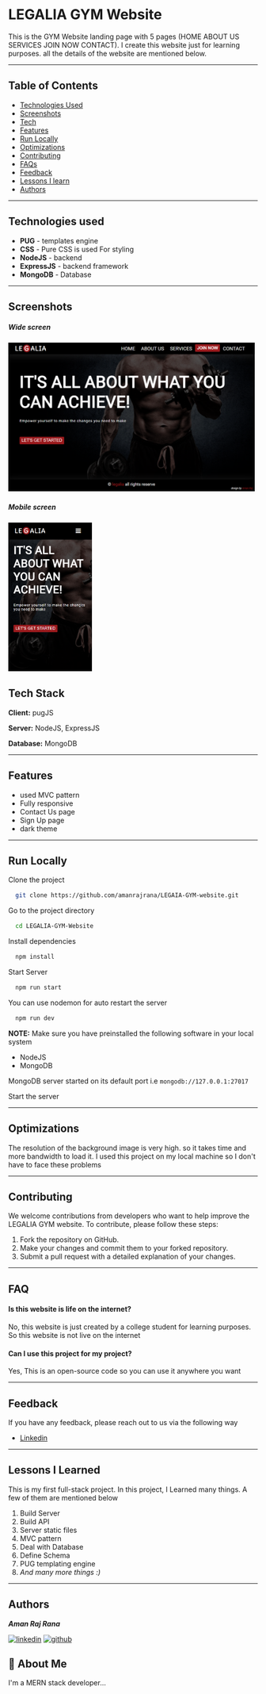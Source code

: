 
# LEGALIA GYM Website

This is the GYM Website landing page with 5 pages (HOME ABOUT US SERVICES JOIN NOW CONTACT). I create this website just for learning purposes. all the details of the website are mentioned below.

---
## Table of Contents

- [Technologies Used](#Technologies-Used)
- [Screenshots](#screenshots)
- [Tech](#tech-stack)
- [Features](#features)
- [Run Locally](#run-locally)
- [Optimizations](#optimizations)
- [Contributing](#contributing)
- [FAQs](#faq)
- [Feedback](#feedback)
- [Lessons I learn](#lessons-i-learned)
- [Authors](#authors)


------
## Technologies used

- **PUG** - templates engine
- **CSS** - Pure CSS is used For styling 
- **NodeJS** - backend
- **ExpressJS** - backend framework
- **MongoDB** - Database

---

## Screenshots

##### Wide screen
<img src="static/img/Screenshot-1.png" height="300" alt="desktop-view">

##### Mobile screen
<img src="static/img/Screenshot-2.png" height="300" alt="desktop-view">

## Tech Stack

**Client:** pugJS

**Server:** NodeJS, ExpressJS

**Database:** MongoDB

---
## Features

- used MVC pattern
- Fully responsive
- Contact Us page
- Sign Up page
- dark theme

---

## Run Locally

Clone the project

```bash
  git clone https://github.com/amanrajrana/LEGAIA-GYM-website.git
```

Go to the project directory

```bash
  cd LEGALIA-GYM-Website
```

Install dependencies

```bash
  npm install
```
Start Server

```bash
  npm run start
```

You can use nodemon for auto restart the server
```bash
  npm run dev
```

**NOTE:**
 Make sure you have preinstalled the following software in your local system
- NodeJS
- MongoDB

MongoDB server started on its default port i.e `mongodb://127.0.0.1:27017`

Start the server

---

## Optimizations

The resolution of the background image is very high. so it takes time and more bandwidth to load it.
I used this project on my local machine so I don't have to face these problems

---


## Contributing

We welcome contributions from developers who want to help improve the LEGALIA GYM website. To contribute, please follow these steps:
1. Fork the repository on GitHub.
2. Make your changes and commit them to your forked repository.
3. Submit a pull request with a detailed explanation of your changes.

---

## FAQ

#### Is this website is life on the internet?

No, this website is just created by a college student for learning purposes. So this website is not live on the internet

#### Can I use this project for my project?

Yes, This is an open-source code so you can use it anywhere you want

---

## Feedback

If you have any feedback, please reach out to us via the following way

- [Linkedin](https://www.linkedin.com/in/arrana)

----

## Lessons I Learned

This is my first full-stack project. In this project, I Learned many things. A few of them are mentioned below
1. Build Server
2. Build API
3. Server static files
4. MVC pattern
5. Deal with Database
6. Define Schema
7. PUG templating engine
8. _And many more things :)_

---

## Authors
**_Aman Raj Rana_**

[![linkedin](https://img.shields.io/badge/linkedin-0A66C2?style=for-the-badge&logo=linkedin&logoColor=white)](https://www.linkedin.com/in/arrana)
[![github](https://img.shields.io/badge/github-000000?style=for-the-badge&logo=github&logoColor=white)](https://github.com/amanrana0)

## 🚀 About Me
I'm a MERN stack developer...


